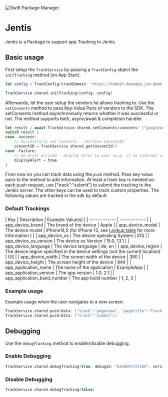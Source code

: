 ![Swift Package Manager](https://img.shields.io/badge/Swift_Package_Manager-compatible-orange?style=flat)

# Jentis

Jentis is a Package to support app Tracking to Jentis.

## Basic usage

First setup the `TrackService` by passing a `TrackConfig` object the `initTracking` method (on App Start).

```swift
let config = TrackConfig(trackDomain: "https://kndmjh.demoApp.jtm-demo.com/", trackID: "demoApp", environment: .live)

TrackService.shared.initTracking(config: config)
```

Afterwards, let the user setup the vendors he allows tracking to. Use the `setConsents` method to pass Key-Value Pairs of vendors to the SDK.
The setConsents method asynchronously returns whether it was successful or not. The method supports both, async/await & completion handler.

```swift
let result = await TrackService.shared.setConsents(consents: ["googleanalytics":true, "easymarketing":false])
switch result {
case .success:
    // Successfully set consents - retrieve ConsentID
    consentID = TrackService.shared.getConsentId()
case .failure:
    // An error occured - display error to user (e.g. if no internet connection was available)
    displayAlert = true
}
```

From now on you can track data using the `push` method. Pass key-value pairs to the method to add information. At least a track key is needed on each push request, use ["track":"submit"] to submit the tracking to the Jenkis server. The other keys can be used to track custom properties. The following values are tracked in the sdk by default.

### Default Trackings

| Key  | Description | Example Value(s) |
| ------------- | ------------- |
| app_device_brand  | The brand of the device | Apple |
| app_device_model  | The device model | iPhone14,5 (for iPhone 13, see [Lookup table]([https://www.google.com](https://gist.github.com/adamawolf/3048717)) for more Information ) |
| app_device_os | The device operating System | iOS |
| app_device_os_version | The device os Version | 15.0, 13.1 |
| app_device_language | The device language | de, en |
| app_device_region | The device region specified in the device settings (not the current location) | US |
| app_device_width | The screen width of the device | 390 |
| app_device_height | The screen height of the device | 844 |
| app_application_name | The name of the application | ExampleApp |
| app_application_version | The app version | 1.0, 2.1 |
| app_application_build_number | The app build number | 1, 2, 3 |

### Example usage

Example usage when the user navigates to a new screen:

```swift
TrackService.shared.push(data: ["track":"pageview", "pagetitle":"Tracking Screen", "virtualPagePath":"MainScreen/TrackingScreen"])
TrackService.shared.push(data: ["track":"submit"])
```

## Debugging

Use the `debugTracking` method to enable/disable debugging.

### Enable Debugging

```swift
TrackService.shared.debugTracking(true, debugId: "62a9e9c727255", version: "2")
```

### Disable Debugging

```swift
TrackService.shared.debugTracking(false)
```
